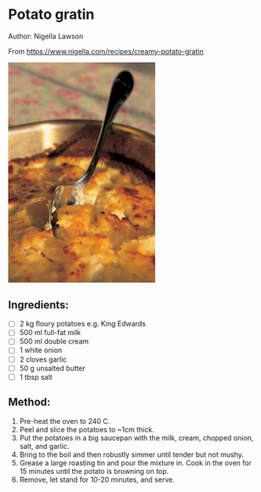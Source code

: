 # Potato gratin
Author: Nigella Lawson

From https://www.nigella.com/recipes/creamy-potato-gratin

<img src='../recipes/potato-gratin.jpg' width='300px'>


## Ingredients:
- [ ] 2 kg floury potatoes e.g. King Edwards
- [ ] 500 ml full-fat milk
- [ ] 500 ml double cream
- [ ] 1 white onion
- [ ] 2 cloves garlic
- [ ] 50 g unsalted butter
- [ ] 1 tbsp salt

## Method:
1. Pre-heat the oven to 240 C.
2. Peel and slice the potatoes to ~1cm thick.
3. Put the potatoes in a big saucepan with the milk, cream, chopped onion, salt, and garlic.
4. Bring to the boil and then robustly simmer until tender but not mushy.
5. Grease a large roasting tin and pour the mixture in. Cook in the oven for 15 minutes until the potato is browning on top.
6. Remove, let stand for 10-20 minutes, and serve.
